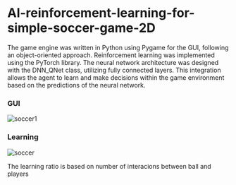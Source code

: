 # AI-reinforcement-learning-for-simple-soccer-game-2D
 
The game engine was written in Python using Pygame for the GUI, following an object-oriented approach. Reinforcement learning was implemented using the PyTorch library. The neural network architecture was designed with the DNN_QNet class, utilizing fully connected layers. This integration allows the agent to learn and make decisions within the game environment based on the predictions of the neural network.

### GUI
![soccer1](https://github.com/olekblok/AI-reinforcement-learning-for-simple-soccer-game-2D/assets/132127130/6341c009-b199-498f-981e-37745d698fc0)

### Learning 
![soccer](https://github.com/olekblok/AI-reinforcement-learning-for-simple-soccer-game-2D/assets/132127130/53554add-3b93-403e-a98e-c894b3c21af7)

The learning ratio is based on number of interacions between ball and players
